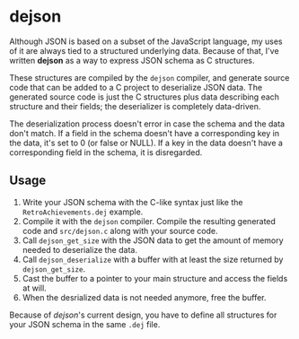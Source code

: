 # dejson

Although JSON is based on a subset of the JavaScript language, my uses of it are always tied to a structured underlying data. Because of that, I've written **dejson** as a way to express JSON schema as C structures.

These structures are compiled by the `dejson` compiler, and generate source code that can be added to a C project to deserialize JSON data. The generated source code is just the C structures plus data describing each structure and their fields; the deserializer is completely data-driven.

The deserialization process doesn't error in case the schema and the data don't match. If a field in the schema doesn't have a corresponding key in the data, it's set to 0 (or false or NULL). If a key in the data doesn't have a corresponding field in the schema, it is disregarded.

## Usage

1. Write your JSON schema with the C-like syntax just like the `RetroAchievements.dej` example.
1. Compile it with the `dejson` compiler. Compile the resulting generated code and `src/dejson.c` along with your source code.
1. Call `dejson_get_size` with the JSON data to get the amount of memory needed to deserialize the data.
1. Call `dejson_deserialize` with a buffer with at least the size returned by `dejson_get_size`.
1. Cast the buffer to a pointer to your main structure and access the fields at will.
1. When the desrialized data is not needed anymore, free the buffer.

Because of *dejson*'s current design, you have to define all structures for your JSON schema in the same `.dej` file.
